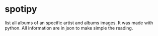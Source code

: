 # spotipy
list all albums of an specific artist and albums images. It was made with python. All information are in json 
to make simple the reading.
